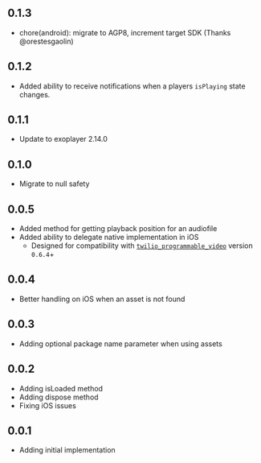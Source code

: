 ## 0.1.3

 * chore(android): migrate to AGP8, increment target SDK (Thanks @orestesgaolin)

## 0.1.2

 * Added ability to receive notifications when a players `isPlaying` state changes.

## 0.1.1

 * Update to exoplayer 2.14.0

## 0.1.0

* Migrate to null safety

## 0.0.5

 * Added method for getting playback position for an audiofile
 * Added ability to delegate native implementation in iOS
    * Designed for compatibility with [`twilio_programmable_video`](https://pub.dev/packages/twilio_programmable_video) version `0.6.4`+

## 0.0.4

 * Better handling on iOS when an asset is not found

## 0.0.3

 * Adding optional package name parameter when using assets

## 0.0.2

 * Adding isLoaded method
 * Adding dispose method
 * Fixing iOS issues

## 0.0.1

* Adding initial implementation
